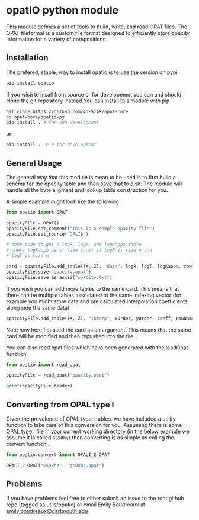 # opatIO python module
This module defines a set of tools to build, write, and read OPAT files. 
The OPAT fileformat is a custom file format designed to efficiently store
opacity information for a variety of compositions. 

## Installation
The prefered, stable, way to install opatio is to use the version on pypi
```bash
pip install opatio
```
If you wish to insall from source or for developemnt you can and should clone the git repository instead
You can install this module with pip
```bash
git clone https://github.com/4D-STAR/opat-core
cd opat-core/opatio-py
pip install . # For non development
```
or
```bash
pip install . -e # for development
```

## General Usage
The general way that this module is mean to be used is to first build a schema for the opacity table and then save that to disk. The module will handle all the byte aligment and lookup table construction for you. 

A simple example might look like the following

```python
from opatio import OPAT

opacityFile = OPAT()
opacityFile.set_comment("This is a sample opacity file")
opacityFile.set_source("OPLIB")

# some code to get a logR, logT, and logKappa table
# where logKappa is of size (n,m) if logR is size n and
# logT is size m

card = opacityFile.add_table((X, Z), "data", logR, logT, logKappa, rowName="logR", columnName="logT")
opacityFile.save("opacity.opat")
opaticyFile.save_as_ascii("opacity.txt")
```

If you wish you can add more tables to the same card. This means that there can be multiple tables associated to the same indexing vector (for example you might store data and pre calculated interpolation coefficients along side the same data)

```python
opatcityFile.add_table((X, Z), "interp", xOrder, yOrder, coeff, rowName="xCoeff", columnName="yCoeff", card=card)
```

Note how here I passed the card as an argument. This means that the same card will be modified and then repushed into the file.

You can also read opat files which have been generated with the loadOpat function

```python
from opatio import read_opat

opacityFile = read_opat("opacity.opat")

print(opacityFile.header)
```

## Converting from OPAL type I
Given the prevelence of OPAL type I tables, we have included a utility function to take care of this conversion for you. Assuming there is some OPAL type I file in your current working directory (in the below example we assume it is called `GS98hz`) then converting is as simple as calling the convert function...

```python
from opatio.convert import OPALI_2_OPAT

OPALI_2_OPAT("GS98hz", "gs98hz.opat")
```

## Problems
If you have problems feel free to either submit an issue to the root github repo (tagged as utils/opatio) or email Emily Boudreaux at emily.boudreaux@dartmouth.edu
